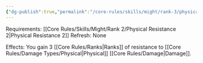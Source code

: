 ```yaml
---
{"dg-publish":true,"permalink":"/core-rules/skills/might/rank-3/physical-resistance-3/"}
---
```


Requirements: [[Core Rules/Skills/Might/Rank 2/Physical Resistance 2\|Physical Resistance 2]]
Refresh: None

Effects:
You gain 3 [[Core Rules/Ranks\|Ranks]] of resistance to [[Core Rules/Damage Types/Physical\|Physical]] [[Core Rules/Damage\|Damage]].
